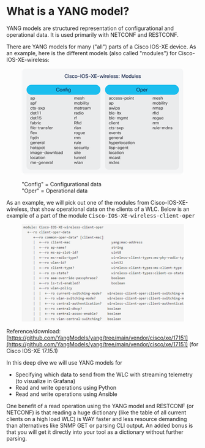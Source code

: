 # What is a YANG model?

YANG models are structured representation of configurational and operational data. It is used primarily with NETCONF and RESTCONF.&#x20;

There are YANG models for many ("all") parts of a Cisco IOS-XE device. As an example, here is the different models (also called "modules") for Cisco-IOS-XE-wireless:

<figure><img src="../../.gitbook/assets/image (38).png" alt="" width="549"><figcaption><p>"Config" = Configurational data<br>"Oper" = Operational data</p></figcaption></figure>

As an example, we will pick out one of the modules from Cisco-IOS-XE-wireless, that show operational data on the clients of a WLC. Below is an example of a part of the module <kbd>Cisco-IOS-XE-wireless-client-oper</kbd>

<figure><img src="../../.gitbook/assets/image (1) (1) (1) (1) (1) (1).png" alt=""><figcaption></figcaption></figure>

Reference/download: [https://github.com/YangModels/yang/tree/main/vendor/cisco/xe/17151](https://github.com/YangModels/yang/tree/main/vendor/cisco/xe/17151) (for Cisco IOS-XE 17.15.1)

In this deep dive we will use YANG models for

* Specifying which data to send from the WLC with streaming telemetry (to visualize in Grafana)
* Read and write operations using Python
* Read and write operations using Ansible

One benefit of a read operation using the YANG model and RESTCONF (or NETCONF) is that reading a huge dictionary (like the table of all current clients on a high load WLC) is WAY faster and less resource demanding than alternatives like SNMP GET or parsing CLI output. An added bonus is that you will get it directly into your tool as a dictionary without further parsing.
